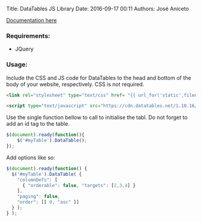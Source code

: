 Title: DataTables JS Library
Date: 2016-09-17 00:11 
Authors: José Aniceto


[Documentation here](https://datatables.net/manual/index)

### Requirements:
- JQuery

### Usage:
Include the CSS and JS code for DataTables to the head and bottom of the body of your website, respectively. CSS is not required.

```html
<link rel="stylesheet" type="text/css" href= "{{ url_for('static',filename='style.css') }}"> 

<script type="text/javascript" src="https://cdn.datatables.net/1.10.16/js/jquery.dataTables.min.js"></script>
```

Use the single function bellow to call to initialise the tabl. Do not forget to add an id tag to the table.
```javascript
$(document).ready(function(){
    $('#myTable').DataTable();
});
```

Add options like so:
```javascript
$(document).ready(function() {
  $('#myTable').DataTable( {
    "columnDefs": [
      { "orderable": false, "targets": [2,3,4] }
    ],
    "paging": false,
    "order": [[ 0, "asc" ]]
  } );
} );
```
